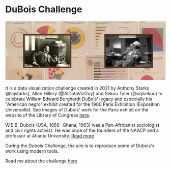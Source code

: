 # DuBois Challenge

![Digital collage of 2 portraits of DuBois and images of some of his work for the 1900 Paris Exhibition](web-dubois-cover.jpg)


It is a data visualization challenge created in 2021 by Anthony Starks (@ajstarks), Allen Hillery (@AlDataVizGuy) and Sekou Tyler (@sqlsekou) to celebrate William Edward Burghardt DuBois' legacy and especially his "American negro" exhibit created for the 1900 Paris Exhibition (Exposition Universelle). See images of Dubois' work for the Paris exhibit on the website of the Library of Congress [here](https://www.loc.gov/pictures/search/?q=%22lot%2011931%22%20NOT%20medal&st=grid&co=anedub&loclr=blogpic).

W.E.B. Dubois (USA, 1868- Ghana, 1963) was a Pan-Africanist sociologist and civil rights activist. He was once of the founders of the NAACP and a professor at Atlanta University. [Read more](https://en.wikipedia.org/wiki/W._E._B._Du_Bois)


During the Dubois Challenge, the aim is to reproduce some of Dubois's work using modern tools.

Read me about the challenge [here](https://github.com/ajstarks/dubois-data-portraits/tree/master/challenge)

